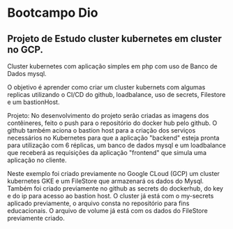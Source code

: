 # Bootcampo Dio
## Projeto de Estudo cluster kubernetes em cluster no GCP.

Cluster kubernetes com aplicação simples em php com uso de Banco de Dados mysql.

O objetivo é aprender como criar um cluster kubernets com algumas replicas utilizando o CI/CD do github, loadbalance, uso de secrets, Filestore e um bastionHost.

Projeto: No desenvolvimento do projeto serão criadas as imagens dos contêineres, feito o push para o repositório do docker hub pelo github. O github também aciona o bastion host para a criação dos serviços necessários no Kubernetes para que a aplicação "backend" esteja pronta para utilização com 6 réplicas, um banco de dados mysql e um loadbalance que receberá as requisições da aplicação "frontend" que simula uma aplicação no cliente.

Neste exemplo foi criado previamente no Google CLoud (GCP) um cluster kubernetes GKE e um FileStore que armazenará os dados do Mysql. 
Também foi criado previamente no github as secrets do dockerhub, do key e do ip para acesso ao bastion host.
O cluster já está com o my-secrets aplicado previamente, o arquivo consta no repositório para fins educacionais.
O arquivo de volume já está com os dados do FileStore previamente criado.